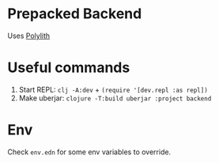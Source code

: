 # Prepacked Backend

Uses [Polylith](https://polylith.gitbook.io/polylith)

# Useful commands

1. Start REPL: `clj -A:dev` + `(require '[dev.repl :as repl])`
1. Make uberjar: `clojure -T:build uberjar :project backend`

# Env

Check `env.edn` for some env variables to override.
